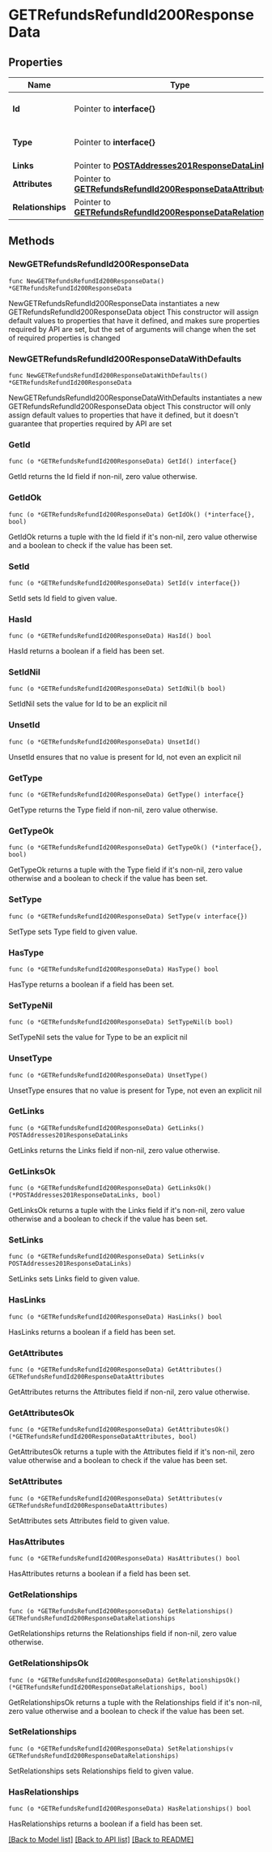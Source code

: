 # GETRefundsRefundId200ResponseData

## Properties

Name | Type | Description | Notes
------------ | ------------- | ------------- | -------------
**Id** | Pointer to **interface{}** | The resource&#39;s id | [optional] 
**Type** | Pointer to **interface{}** | The resource&#39;s type | [optional] 
**Links** | Pointer to [**POSTAddresses201ResponseDataLinks**](POSTAddresses201ResponseDataLinks.md) |  | [optional] 
**Attributes** | Pointer to [**GETRefundsRefundId200ResponseDataAttributes**](GETRefundsRefundId200ResponseDataAttributes.md) |  | [optional] 
**Relationships** | Pointer to [**GETRefundsRefundId200ResponseDataRelationships**](GETRefundsRefundId200ResponseDataRelationships.md) |  | [optional] 

## Methods

### NewGETRefundsRefundId200ResponseData

`func NewGETRefundsRefundId200ResponseData() *GETRefundsRefundId200ResponseData`

NewGETRefundsRefundId200ResponseData instantiates a new GETRefundsRefundId200ResponseData object
This constructor will assign default values to properties that have it defined,
and makes sure properties required by API are set, but the set of arguments
will change when the set of required properties is changed

### NewGETRefundsRefundId200ResponseDataWithDefaults

`func NewGETRefundsRefundId200ResponseDataWithDefaults() *GETRefundsRefundId200ResponseData`

NewGETRefundsRefundId200ResponseDataWithDefaults instantiates a new GETRefundsRefundId200ResponseData object
This constructor will only assign default values to properties that have it defined,
but it doesn't guarantee that properties required by API are set

### GetId

`func (o *GETRefundsRefundId200ResponseData) GetId() interface{}`

GetId returns the Id field if non-nil, zero value otherwise.

### GetIdOk

`func (o *GETRefundsRefundId200ResponseData) GetIdOk() (*interface{}, bool)`

GetIdOk returns a tuple with the Id field if it's non-nil, zero value otherwise
and a boolean to check if the value has been set.

### SetId

`func (o *GETRefundsRefundId200ResponseData) SetId(v interface{})`

SetId sets Id field to given value.

### HasId

`func (o *GETRefundsRefundId200ResponseData) HasId() bool`

HasId returns a boolean if a field has been set.

### SetIdNil

`func (o *GETRefundsRefundId200ResponseData) SetIdNil(b bool)`

 SetIdNil sets the value for Id to be an explicit nil

### UnsetId
`func (o *GETRefundsRefundId200ResponseData) UnsetId()`

UnsetId ensures that no value is present for Id, not even an explicit nil
### GetType

`func (o *GETRefundsRefundId200ResponseData) GetType() interface{}`

GetType returns the Type field if non-nil, zero value otherwise.

### GetTypeOk

`func (o *GETRefundsRefundId200ResponseData) GetTypeOk() (*interface{}, bool)`

GetTypeOk returns a tuple with the Type field if it's non-nil, zero value otherwise
and a boolean to check if the value has been set.

### SetType

`func (o *GETRefundsRefundId200ResponseData) SetType(v interface{})`

SetType sets Type field to given value.

### HasType

`func (o *GETRefundsRefundId200ResponseData) HasType() bool`

HasType returns a boolean if a field has been set.

### SetTypeNil

`func (o *GETRefundsRefundId200ResponseData) SetTypeNil(b bool)`

 SetTypeNil sets the value for Type to be an explicit nil

### UnsetType
`func (o *GETRefundsRefundId200ResponseData) UnsetType()`

UnsetType ensures that no value is present for Type, not even an explicit nil
### GetLinks

`func (o *GETRefundsRefundId200ResponseData) GetLinks() POSTAddresses201ResponseDataLinks`

GetLinks returns the Links field if non-nil, zero value otherwise.

### GetLinksOk

`func (o *GETRefundsRefundId200ResponseData) GetLinksOk() (*POSTAddresses201ResponseDataLinks, bool)`

GetLinksOk returns a tuple with the Links field if it's non-nil, zero value otherwise
and a boolean to check if the value has been set.

### SetLinks

`func (o *GETRefundsRefundId200ResponseData) SetLinks(v POSTAddresses201ResponseDataLinks)`

SetLinks sets Links field to given value.

### HasLinks

`func (o *GETRefundsRefundId200ResponseData) HasLinks() bool`

HasLinks returns a boolean if a field has been set.

### GetAttributes

`func (o *GETRefundsRefundId200ResponseData) GetAttributes() GETRefundsRefundId200ResponseDataAttributes`

GetAttributes returns the Attributes field if non-nil, zero value otherwise.

### GetAttributesOk

`func (o *GETRefundsRefundId200ResponseData) GetAttributesOk() (*GETRefundsRefundId200ResponseDataAttributes, bool)`

GetAttributesOk returns a tuple with the Attributes field if it's non-nil, zero value otherwise
and a boolean to check if the value has been set.

### SetAttributes

`func (o *GETRefundsRefundId200ResponseData) SetAttributes(v GETRefundsRefundId200ResponseDataAttributes)`

SetAttributes sets Attributes field to given value.

### HasAttributes

`func (o *GETRefundsRefundId200ResponseData) HasAttributes() bool`

HasAttributes returns a boolean if a field has been set.

### GetRelationships

`func (o *GETRefundsRefundId200ResponseData) GetRelationships() GETRefundsRefundId200ResponseDataRelationships`

GetRelationships returns the Relationships field if non-nil, zero value otherwise.

### GetRelationshipsOk

`func (o *GETRefundsRefundId200ResponseData) GetRelationshipsOk() (*GETRefundsRefundId200ResponseDataRelationships, bool)`

GetRelationshipsOk returns a tuple with the Relationships field if it's non-nil, zero value otherwise
and a boolean to check if the value has been set.

### SetRelationships

`func (o *GETRefundsRefundId200ResponseData) SetRelationships(v GETRefundsRefundId200ResponseDataRelationships)`

SetRelationships sets Relationships field to given value.

### HasRelationships

`func (o *GETRefundsRefundId200ResponseData) HasRelationships() bool`

HasRelationships returns a boolean if a field has been set.


[[Back to Model list]](../README.md#documentation-for-models) [[Back to API list]](../README.md#documentation-for-api-endpoints) [[Back to README]](../README.md)


